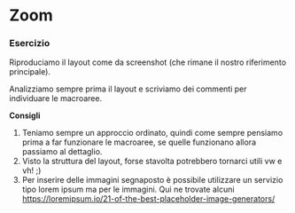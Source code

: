 Zoom
===

### Esercizio
Riproduciamo il layout come da screenshot (che rimane il nostro riferimento principale).

Analizziamo sempre prima il layout e scriviamo dei commenti per individuare le macroaree.

**Consigli**
1. Teniamo sempre un approccio ordinato, quindi come sempre pensiamo prima a far funzionare le macroaree, se quelle funzionano allora passiamo al dettaglio.
2. Visto la struttura del layout, forse stavolta potrebbero tornarci utili vw e vh! ;)
3. Per inserire delle immagini segnaposto è possibile utilizzare un servizio tipo lorem ipsum ma per le immagini. Qui ne trovate alcuni https://loremipsum.io/21-of-the-best-placeholder-image-generators/

 